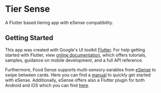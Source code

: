 # Tier Sense

A Flutter based tiering app with eSense compatibility.

## Getting Started

This app was created with Google's UI toolkit [Flutter](https://flutter.dev/). For help getting started with Flutter, view [online documentation](https://flutter.dev/docs), which offers tutorials, samples, guidance on mobile development, and a full API reference.

Furthermore, Food Sense supports multi-sensory earables from [eSense](https://www.esense.io/) to swipe between cards. Here you can find a [manual](https://www.esense.io/share/eSense-User-Documentation.pdf) to quickly get started with eSense. Additionally, eSense offers also a Flutter plugin for both Android and iOS which you can find [here](https://pub.dev/packages/esense_flutter).
